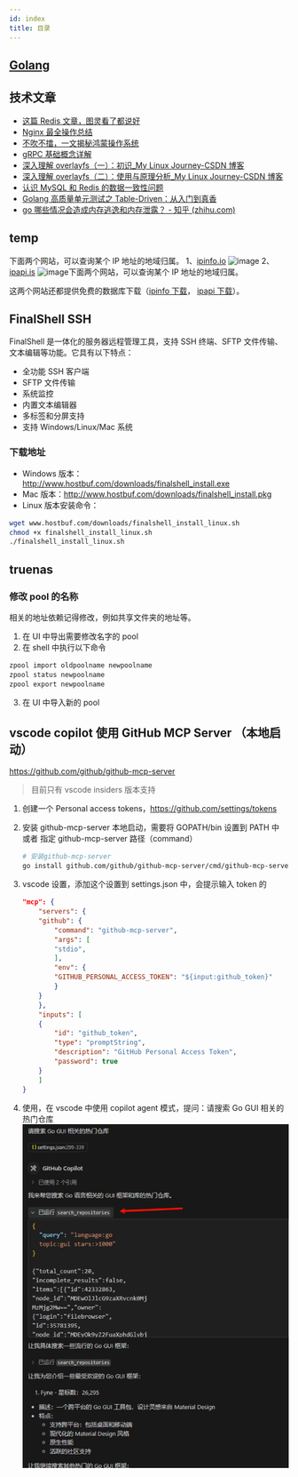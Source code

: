 ```yaml
---
id: index
title: 目录
---
```


## [Golang](go/index)

## 技术文章

- [这篇 Redis 文章，图灵看了都说好](https://mp.weixin.qq.com/s/k8agEub4qmhm3kX_TpETrA)
- [Nginx 最全操作总结](https://mp.weixin.qq.com/s/LmtHTOVOvdcnMBuxv7a9_A)
- [不吹不擂，一文揭秘鸿蒙操作系统](https://mp.weixin.qq.com/s/xQ6w1qlMjgxlP8QpF34GVA)
- [gRPC 基础概念详解](https://mp.weixin.qq.com/s/I2QHEBO26nGqhGwIw281Pg)
- [深入理解 overlayfs（一）：初识\_My Linux Journey-CSDN 博客](https://blog.csdn.net/luckyapple1028/article/details/77916194)
- [深入理解 overlayfs（二）：使用与原理分析\_My Linux Journey-CSDN 博客](https://blog.csdn.net/luckyapple1028/article/details/78075358)
- [认识 MySQL 和 Redis 的数据一致性问题](https://mp.weixin.qq.com/s/GU3cbUkI84IMwttDz16P3w)
- [Golang 高质量单元测试之 Table-Driven：从入门到真香](https://mp.weixin.qq.com/s/OX2we6WvIgXE_zTOijTs_g)
- [go 哪些情况会造成内存逃逸和内存泄露？ - 知乎 (zhihu.com)](https://www.zhihu.com/question/440402836)

## temp

下面两个网站，可以查询某个 IP 地址的地域归属。
1、[ipinfo.io](https://ipinfo.io/)
![image](https://cdn.beekka.com/blogimg/asset/202309/bg2023091501.webp)
2、[ipapi.is](https://ipapi.is/)
![image](https://cdn.beekka.com/blogimg/asset/202309/bg2023091502.webp)下面两个网站，可以查询某个 IP 地址的地域归属。

这两个网站还都提供免费的数据库下载（[ipinfo 下载](https://ipinfo.io/developers/ip-to-country-asn-database)， [ipapi 下载](https://ipapi.is/geolocation.html)）。

## FinalShell SSH

FinalShell 是一体化的服务器远程管理工具，支持 SSH 终端、SFTP 文件传输、文本编辑等功能。它具有以下特点：

- 全功能 SSH 客户端
- SFTP 文件传输
- 系统监控
- 内置文本编辑器
- 多标签和分屏支持
- 支持 Windows/Linux/Mac 系统

### 下载地址

- Windows 版本：http://www.hostbuf.com/downloads/finalshell_install.exe
- Mac 版本：http://www.hostbuf.com/downloads/finalshell_install.pkg
- Linux 版本安装命令：

```bash
wget www.hostbuf.com/downloads/finalshell_install_linux.sh
chmod +x finalshell_install_linux.sh
./finalshell_install_linux.sh
```

## truenas

### 修改 pool 的名称

相关的地址依赖记得修改，例如共享文件夹的地址等。

1. 在 UI 中导出需要修改名字的 pool
2. 在 shell 中执行以下命令

```bash
zpool import oldpoolname newpoolname
zpool status newpoolname
zpool export newpoolname
```

3. 在 UI 中导入新的 pool

## vscode copilot 使用 GitHub MCP Server （本地启动）

https://github.com/github/github-mcp-server

> 目前只有 vscode insiders 版本支持

1. 创建一个 Personal access tokens，https://github.com/settings/tokens
2. 安装 github-mcp-server
   本地启动，需要将 GOPATH/bin 设置到 PATH 中 或者 指定 github-mcp-server 路径（command）

   ```bash
   # 安装github-mcp-server
   go install github.com/github/github-mcp-server/cmd/github-mcp-server@latest
   ```

3. vscode 设置，添加这个设置到 settings.json 中，会提示输入 token 的

   ```json
   "mcp": {
       "servers": {
       "github": {
           "command": "github-mcp-server",
           "args": [
           "stdio",
           ],
           "env": {
           "GITHUB_PERSONAL_ACCESS_TOKEN": "${input:github_token}"
           }
       }
       },
       "inputs": [
       {
           "id": "github_token",
           "type": "promptString",
           "description": "GitHub Personal Access Token",
           "password": true
       }
       ]
   }
   ```

4. 使用，在 vscode 中使用 copilot agent 模式，提问：请搜索 Go GUI 相关的热门仓库
   ![alt text](image.png)
